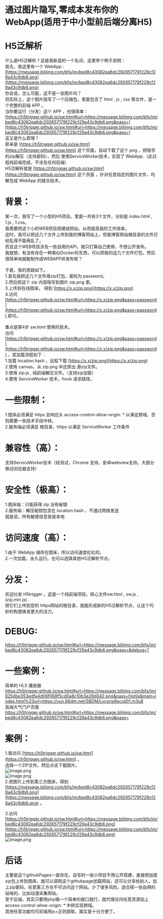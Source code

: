 #   通过图片隐写,零成本发布你的WebApp(适用于中小型前后端分离H5)
#   H5泛解析
什么是H5泛解析？这是我新造的一个名词，这里举个例子说明：<br />首先，我这里有一个 WebApp : <br />[https://message.biliimg.com/bfs/im/bed8c43082ea6dc292657179f229cf29a43c9db6.png](https://message.biliimg.com/bfs/im/bed8c43082ea6dc292657179f229cf29a43c9db6.png)<br />你会说，怎么可能，这不是一张图片吗？<br />但实际上，这个图片隐写了一个压缩包，里面包含了 html , js , css 等文件，是一个完整的前端 APP 。<br />当你要运行（分发）这个 APP ，也很简单：<br />[https://h5trigger.github.io/sw.html#url=https://message.biliimg.com/bfs/im/bed8c43082ea6dc292657179f229cf29a43c9db6.png&pass=](https://h5trigger.github.io/sw.html#url=https://message.biliimg.com/bfs/im/bed8c43082ea6dc292657179f229cf29a43c9db6.png&pass=)<br />这又是什么原理？<br />原来是 [https://h5trigger.github.io/sw.html](https://h5trigger.github.io/sw.html) 这个页面，自动下载了这个 png ，把隐写的zip解压（支持密码），然后 使用ServiceWorker技术，实现了 WebApp.（此过程纯前端完成，不涉及任何后端）<br />H5泛解析就是  [https://h5trigger.github.io/sw.html](https://h5trigger.github.io/sw.html) 这个页面 ，针对任意指定的图片文件，均解包成 WebApp 的缝合技术。
# 背景：
某一次，我写了一个小型的H5项目。里面一共有3个文件，分别是 index.html , 1.js , 1.css。<br />我需要把这个小的WEB项目搭建成网站，从而提高我的工作效率。<br />这时，我可以把这几个文件上传到我的博客网站上，但我博客网站根目录的文件已经乱得不能再乱了。<br />而且这个WEB项目涉及一些自用的API，我只打算自己使用，不想公开发布。<br />我就想，有没有存在一种类似Docker的东西，可以把我的这几个文件打包，然后很简单地就能制作成WEBAPP并发布呢？<br />  <br />  于是，我的思路如下。<br />  1.首先我把这几个文件用zip打包，密码为 password。<br />  2.然后把这个 zip 内容隐写到图片 zip.png 里。<br />  3.上传到在线图床。 得到 [https://x.x/zip.png](https://x.x/zip.png)<br />  4.访问 [https://h5trigger.github.io/sw.html#url=https://x.x/zip.png&pass=password](https://h5trigger.github.io/sw.html#url=https://x.x/zip.png&pass=password) 即可。<br />  <br />  重点是第4步 sw.html 使用的技术。<br />访问 [https://h5trigger.github.io/sw.html#url=https://x.x/zip.png&pass=password](https://h5trigger.github.io/sw.html#url=https://x.x/zip.png&pass=password)  ，其加载流程如下：<br />  1.加载 location.hash ，远程下载 [https://x.x/zip.png](https://x.x/zip.png) <br />  2.使用 canvas，从 zip.png 中还原出 源zip文件。<br />  3.使用 zip.js , 纯前端解压文件。（支持zip加密） <br />  4.使用 ServiceWorker 技术，hook 请求路径。<br />  

# 一些限制：
1.图床必须满足 https 且响应头 access-control-allow-origin: * 以满足跨域。否则需要一些技术手段中转。<br />2.服务端必须满足 根目录，https 以满足 ServiceWorker 工作条件

# 兼容性（高）：
支持ServiceWorker技术（经测试，Chrome 支持，安卓webview支持，大部分移动浏览器支持）

# 安全性（极高）：
1.图床端：只能获得 zip 没有秘钥<br />2.服务端：解压秘钥包含在 location.hash ，不通过网络发送<br />就是说，所有敏感信息皆是本地

# 访问速度（高）：
1.由于 WebApp 储存在图床，所以访问速度杠杠的。<br />2.一次加载，永久运行。也可以选择其他H5泛解析节点。

# 分发：
欢迎分发 H5trigger 。这是一个纯前端项目。核心文件sw.html , sw.js , (zip.min.js) .<br />把它们上传到您的 https网站的根目录，就能形成新的H5泛解析节点，让这个巧妙的构想焕发更大的活力。<br />

# DEBUG:
https://h5trigger.github.io/sw.html#url=https://message.biliimg.com/bfs/im/bed8c43082ea6dc292657179f229cf29a43c9db6.png&pass=&debug=1

# 一些案例：
简单的 HLS 播放器
https://h5trigger.github.io/sw.html#url=https://message.biliimg.com/bfs/im/825dbe353edfa4d06f068f5cd0a8c10b3e28d042.png&pass=hlshls&main=index.html%23url=https://yun.66dm.net/SBDM/LycorisRecoil01.m3u8
<br/>高端大气门户页面
https://h5trigger.github.io/sw.html#url=https://message.biliimg.com/bfs/im/bed8c43082ea6dc292657179f229cf29a43c9db6.png&pass=

#   案例：
  1.我访问 [https://h5trigger.github.io/sw.html](https://h5trigger.github.io/sw.html) 。<br />选择一个ZIP文件。然后点击下载图片。<br />![image.png](/img/1.png)<br />  ![image.png](/img/2.png)<br />  2.把图片上传到第三方图床，得到 [https://message.biliimg.com/bfs/im/bed8c43082ea6dc292657179f229cf29a43c9db6.png](https://message.biliimg.com/bfs/im/bed8c43082ea6dc292657179f229cf29a43c9db6.png) 。

3.访问   <br />[https://h5trigger.github.io/sw.html#url=https://message.biliimg.com/bfs/im/bed8c43082ea6dc292657179f229cf29a43c9db6.png](https://h5trigger.github.io/sw.html#url=https://message.biliimg.com/bfs/im/bed8c43082ea6dc292657179f229cf29a43c9db6.png)<br />![image.png](/img/3.png)

# 后话
主要是这个githubPages一直存在，自写的一些小项目不用公开搭建，直接把加密zip包上传到图床，就可以调用这个githubpage加载网站，还可以分享给别人，加上zip密码，任意第三方也不可访问这个网站。少了很多风险，适合搭一些自用的站啥的，比如动漫采集网站。<br/>
至于后端，其实只要用php搞一个简单的接口就行，就代理访问任意资源加上access-control-allow-origin: * 中转实现跨域。<br/>
其他任意功能均可前端用js+正则提取，属实是十分方便了。

